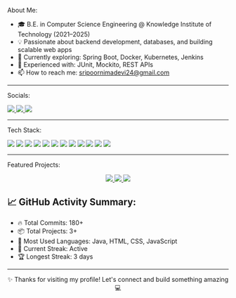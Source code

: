 

About Me:
- 🎓 B.E. in Computer Science Engineering @ Knowledge Institute of Technology (2021–2025)
- 💡 Passionate about backend development, databases, and building scalable web apps
- 🌱 Currently exploring: Spring Boot, Docker, Kubernetes, Jenkins
- 🧪 Experienced with: JUnit, Mockito, REST APIs
- 📫 How to reach me: sripoornimadevi24@gmail.com

---

Socials:
<p align="left">
<a href="https://www.linkedin.com/in/sripoornimadevi" target="_blank">
  <img src="https://img.shields.io/badge/LinkedIn-0A66C2?style=for-the-badge&logo=linkedin&logoColor=white" />
</a>
<a href="https://twitter.com/sripoornimadevi1" target="_blank">
  <img src="https://img.shields.io/badge/Twitter-1DA1F2?style=for-the-badge&logo=twitter&logoColor=white" />
</a>
<a href="https://sripoornimadevi1.github.io" target="_blank">
  <img src="https://img.shields.io/badge/Portfolio-000000?style=for-the-badge&logo=githubpages&logoColor=white" />
</a>
</p>

---
Tech Stack:
<p align="left">
  <img src="https://img.shields.io/badge/Java-007396?style=for-the-badge&logo=java&logoColor=white" />
  <img src="https://img.shields.io/badge/Spring%20Boot-6DB33F?style=for-the-badge&logo=springboot&logoColor=white" />
  <img src="https://img.shields.io/badge/MySQL-4479A1?style=for-the-badge&logo=mysql&logoColor=white" />
  <img src="https://img.shields.io/badge/PostgreSQL-336791?style=for-the-badge&logo=postgresql&logoColor=white" />
  <img src="https://img.shields.io/badge/MongoDB-47A248?style=for-the-badge&logo=mongodb&logoColor=white" />
  <img src="https://img.shields.io/badge/HTML5-E34F26?style=for-the-badge&logo=html5&logoColor=white" />
  <img src="https://img.shields.io/badge/CSS3-1572B6?style=for-the-badge&logo=css3&logoColor=white" />
  <img src="https://img.shields.io/badge/JavaScript-F7DF1E?style=for-the-badge&logo=javascript&logoColor=black" />
  <img src="https://img.shields.io/badge/Bootstrap-7952B3?style=for-the-badge&logo=bootstrap&logoColor=white" />
  <img src="https://img.shields.io/badge/Jenkins-D24939?style=for-the-badge&logo=jenkins&logoColor=white" />
  <img src="https://img.shields.io/badge/Docker-2496ED?style=for-the-badge&logo=docker&logoColor=white" />
  <img src="https://img.shields.io/badge/Kubernetes-326CE5?style=for-the-badge&logo=kubernetes&logoColor=white" />
</p>

---
Featured Projects:
<p align="center">
  <a href="https://github.com/sripoornimadevi1/mobile-prepaid-webapp" target="_blank">
    <img src="https://img.shields.io/badge/Mobile%20Prepaid%20Web%20App-Spring%20Boot%20%7C%20MySQL-blue?style=for-the-badge" />
  </a>
  <a href="https://github.com/sripoornimadevi1/elecxa-ecommerce-platform" target="_blank">
    <img src="https://img.shields.io/badge/ElecXa%20E-commerce%20Platform-Spring%20MVC%20%7C%20Thymeleaf-purple?style=for-the-badge" />
  </a>
  <a href="https://github.com/sripoornimadevi1/portfolio-website" target="_blank">
    <img src="https://img.shields.io/badge/Portfolio%20Website-HTML%20%7C%20CSS%20%7C%20JS-green?style=for-the-badge" />
  </a>
</p>

## 📈 GitHub Activity Summary:
- 🔥 Total Commits: 180+
- 📦 Total Projects: 3+
- 🧠 Most Used Languages: Java, HTML, CSS, JavaScript
- 🚀 Current Streak: Active
- 🏆 Longest Streak: 3 days

---



<p align="center">✨ Thanks for visiting my profile! Let's connect and build something amazing 💻</p>
